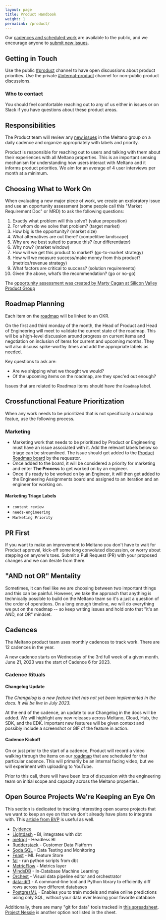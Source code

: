 ```yaml
---
layout: page
title: Product Handbook
weight: 1
permalink: /product/
---
```


Our [cadences and scheduled work](https://github.com/orgs/meltano/projects/3) are available to the public, and we encourage anyone to [submit new issues](https://github.com/meltano/meltano/issues/new).

## Getting in Touch

Use the public [#product](https://meltano.slack.com/archives/C02FRTMPHL0) channel to have open discussions about product priorities.
Use the private [#internal-product](https://meltano.slack.com/archives/C02MBDUHCCD) channel for non-public product discussions.

### Who to contact

You should feel comfortable reaching out to any of us either in issues or on Slack if you have questions about these product areas.

## Responsibilities

The Product team will review any [new issues](https://github.com/meltano/meltano/issues) in the Meltano group on a daily cadence and organize appropriately with labels and priority.

Product is responsible for reaching out to users and talking with them about their experiences with all Meltano properties.
This is an important sensing mechanism for understanding how users interact with Meltano and it informs product priorities.
We aim for an average of 4 user interviews per month at a minimum.

## Choosing What to Work On

When evaluating a new major piece of work, we create an exploratory issue and use an opportunity assessment (some people call this "Market Requirement Doc" or MRD) to ask the following questions:

1. Exactly what problem will this solve? (value proposition)
2. For whom do we solve that problem? (target market)
3. How big is the opportunity? (market size)
4. What alternatives are out there? (competitive landscape)
5. Why are we best suited to pursue this? (our differentiator)
6. Why now? (market window)
7. How will we get this product to market? (go-to-market strategy)
8. How will we measure success/make money from this product? (metrics/revenue strategy)
9. What factors are critical to success? (solution requirements)
10. Given the above, what’s the recommendation? (go or no-go)

The [opportunity assessment was created by Marty Cagan at Silicon Valley Product Group](https://svpg.com/assessing-product-opportunities/)

## Roadmap Planning

Each item on the [roadmap](roadmap) will be linked to an OKR.

On the first and third monday of the month, the Head of Product and Head of Engineering will meet to validate the current state of the roadmap.
This will be a high-level discussion around progress on current items and negotiation on inclusion of items for current and upcoming months.
They will also discuss spike-worthy itmes and add the appropriate labels as needed.

Key questions to ask are:

- Are we shipping what we thought we would?
- Of the upcoming items on the roadmap, are they spec'ed out enough?

Issues that are related to Roadmap items should have the `Roadmap` label.

## Crossfunctional Feature Prioritization

When any work needs to be prioritized that is not specifically a roadmap featue, use the following process.

### Marketing

- Marketing work that needs to be prioritized by Product or Engineering must have an issue associated with it. Add the relevant labels below so triage can be streamlined.
  The issue should get added to the [Product Roadmap board](https://github.com/orgs/meltano/projects/4/) by the requestor.
- Once added to the board, it will be considered a priority for marketing and enter **The Process** to get worked on by an engineer.
- Once it's ready to be worked on by an Engineer, it will then get added to the Engineering Assignments board and assigned to an iteration and an engineer for working on.

#### Marketing Triage Labels

- `content review`
- `needs-engineering`
- `Marketing Priority`

## PR First

If you want to make an improvement to Meltano you don't have to wait for Product approval, kick-off some long convoluted discussion, or worry about stepping on anyone's toes. Submit a Pull Request (PR) with your proposed changes and we can iterate from there.

## "AND not OR" Mentality

Sometimes, it can feel like we are choosing between two important things and this can be painful. However, we take the approach that anything is technically possible to build on the Meltano team so it's a just a question of the order of operations. On a long enough timeline, we will do everything we put on the roadmap -- so keep writing issues and hold onto that "it's an AND, not OR" mindset.

## Cadences

The Meltano product team uses monthly cadences to track work.
There are 12 cadences in the year.

A new cadence starts on Wednesday of the 3rd full week of a given month.
June 21, 2023 was the start of Cadence 6 for 2023.

### Cadence Rituals

#### Changelog Update

_The Changelog is a new feature that has not yet been implemented in the docs. It will be live in July 2023._

At the end of the cadence, an update to our Changelog in the docs will be added.
We will highlight any new releases across Meltano, Cloud, Hub, the SDK, and the EDK.
Important new features will be given context and possibly include a screenshot or GIF of the feature in action.

#### Cadence Kickoff

On or just prior to the start of a cadence, Product will record a video walking through the items on our [roadmap](roadmap) that are scheduled for that particular cadence.
This will primarily be an internal facing video, but we will experiment with uploading to YouTube.

Prior to this call, there will have been lots of discussion with the engineering team on initial scope and capacity across the Meltano properties.

## Open Source Projects We're Keeping an Eye On

This section is dedicated to tracking interesting open source projects that we want to keep an eye on that we don't already have plans to integrate with.
This [article from BVP](https://www.bvp.com/atlas/roadmap-data-infrastructure/) is useful as well.

- [Evidence](https://www.evidence.dev/)
- [Lightdash](https://www.lightdash.com/) - BI, integrates with dbt
- [metriql](https://metriql.com/) - Headless BI
- [Rudderstack](https://rudderstack.com/) - Customer Data Platform
- [Soda SQL](https://github.com/sodadata/soda-sql) - Data Testing and Monitoring
- [Feast](https://github.com/feast-dev/feast) - ML Feature Store
- [fal](https://github.com/fal-ai/fal) - run python scripts from dbt
- [MetricFlow](https://github.com/transform-data/metricflow) - Metrics layer
- [MindsDB](https://mindsdb.com) - In-Database Machine Learning
- [Orchest](https://www.orchest.io) - Visual data pipeline editor and orchestrator
- [data-diff](https://github.com/datafold/data-diff) - A command-line tool and Python library to efficiently diff rows across two different databases
- [PostgresML](https://github.com/postgresml/postgresml) - Enables you to train models and make online predictions using only SQL, without your data ever leaving your favorite database

Additionally, there are many "git for data" tools tracked in [this spreadsheet](https://docs.google.com/spreadsheets/d/1jGQY_wjj7dYVne6toyzmU7Ni0tfm-fUEmdh7Nw_ZH0k/edit#gid=0).
[Project Nessie](https://projectnessie.org/) is another option not listed in the sheet.
